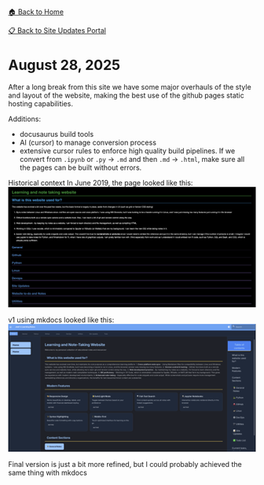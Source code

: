 [🏠 Back to Home](../)

[📋 Back to Site Updates Portal](base)

# August 28, 2025

After a long break from this site we have some major overhauls of the style and layout of the website, making the best use of the github pages static hosting capabilities.

Additions:

- docusaurus build tools
- AI (cursor) to manage conversion process
- extensive cursor rules to enforce high quality build pipelines. If we convert from `.ipynb` or `.py` -> `.md` and then `.md` -> `.html`, make sure all the pages can be built without errors.

Historical context
In June 2019, the page looked like this:
![June 15, 2019 site screenshot](15_6_2019.png)

v1 using mkdocs looked like this:
![August 28, 2025 v1 site screenshot](28_8_2025_v1.png)

Final version is just a bit more refined, but I could probably achieved the same thing with mkdocs
